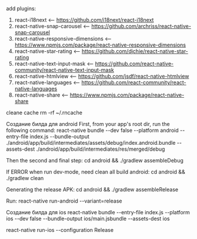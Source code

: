 add plugins: 

1) react-i18next <-- https://github.com/i18next/react-i18next
2) react-native-snap-carousel <-- https://github.com/archriss/react-native-snap-carousel
3) react-native-responsive-dimensions <-- https://www.npmjs.com/package/react-native-responsive-dimensions
4) react-native-star-rating <-- https://github.com/djchie/react-native-star-rating
5) react-native-text-input-mask <-- https://github.com/react-native-community/react-native-text-input-mask
6) react-native-htmlview <-- https://github.com/jsdf/react-native-htmlview
7) react-native-languages <-- https://github.com/react-community/react-native-languages
8) react-native-share <-- https://www.npmjs.com/package/react-native-share

cleane cache rm -rf ~/.rncache

Создание билда для android
First, from your app's root dir, run the following command:
react-native bundle --dev false --platform android --entry-file index.js --bundle-output ./android/app/build/intermediates/assets/debug/index.android.bundle --assets-dest ./android/app/build/intermediates/res/merged/debug

Then the second and final step:
cd android && ./gradlew assembleDebug

If ERROR when run dev-mode, need clean all build android:
cd android && ./gradlew clean

Generating the release APK:
cd android && ./gradlew assembleRelease

Run: react-native run-android --variant=release

Создание билда для ios
react-native bundle --entry-file index.js --platform ios --dev false --bundle-output ios/main.jsbundle --assets-dest ios

react-native run-ios --configuration Release